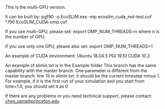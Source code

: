 This is the multi-GPU version.

It can be built by:
pgf90 -o EcoSLIM.exe -mp ecoslim_cuda_md-test.cuf *.f90 EcoSLIM_CUDA-omp.cuf

If you use multi-GPU, please set:
export OMP_NUM_THREADS=n
where n is the number of GPU.

If you use only one GPU, please also set:
export OMP_NUM_THREADS=1

An example of CUDA environment:
Ubuntu 18.04.5
PGI 19.10
CUDA 10.2

An example of slimin.txt is in the Example folder
This branch has the same capability with the master branch.
One parameter is different from the master branch:
line 15 in slimin.txt: it should be the current timestep minus 1.
For example, if it is the first run of your simulation and you start from time=1.0, you should set it as 0


If there are any problems or you need technical support, please contact: chen_yang@princeton.edu

